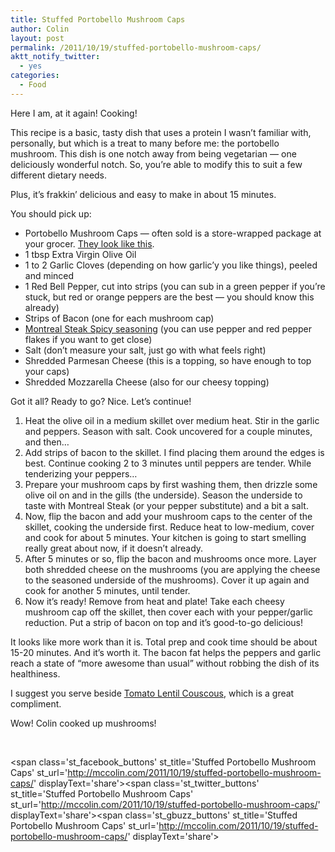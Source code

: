 ```yaml
---
title: Stuffed Portobello Mushroom Caps
author: Colin
layout: post
permalink: /2011/10/19/stuffed-portobello-mushroom-caps/
aktt_notify_twitter:
  - yes
categories:
  - Food
---
```

Here I am, at it again! Cooking!

This recipe is a basic, tasty dish that uses a protein I wasn&#8217;t familiar with, personally, but which is a treat to many before me: the portobello mushroom. This dish is one notch away from being vegetarian &#8212; one deliciously wonderful notch. So, you&#8217;re able to modify this to suit a few different dietary needs.

Plus, it&#8217;s frakkin&#8217; delicious and easy to make in about 15 minutes.

You should pick up:

*   Portobello Mushroom Caps &#8212; often sold is a store-wrapped package at your grocer. [They look like this][1].
*   1 tbsp Extra Virgin Olive Oil
*   1 to 2 Garlic Cloves (depending on how garlic&#8217;y you like things), peeled and minced
*   1 Red Bell Pepper, cut into strips (you can sub in a green pepper if you&#8217;re stuck, but red or orange peppers are the best &#8212; you should know this already)
*   Strips of Bacon (one for each mushroom cap)
*   [Montreal Steak Spicy seasoning][2] (you can use pepper and red pepper flakes if you want to get close)
*   Salt (don&#8217;t measure your salt, just go with what feels right)
*   Shredded Parmesan Cheese (this is a topping, so have enough to top your caps)
*   Shredded Mozzarella Cheese (also for our cheesy topping)

Got it all? Ready to go? Nice. Let&#8217;s continue!

1.  Heat the olive oil in a medium skillet over medium heat. Stir in the garlic and peppers. Season with salt. Cook uncovered for a couple minutes, and then&#8230;
2.  Add strips of bacon to the skillet. I find placing them around the edges is best. Continue cooking 2 to 3 minutes until peppers are tender. While tenderizing your peppers&#8230;
3.  Prepare your mushroom caps by first washing them, then drizzle some olive oil on and in the gills (the underside). Season the underside to taste with Montreal Steak (or your pepper substitute) and a bit a salt.
4.  Now, flip the bacon and add your mushroom caps to the center of the skillet, cooking the underside first. Reduce heat to low-medium, cover and cook for about 5 minutes. Your kitchen is going to start smelling really great about now, if it doesn&#8217;t already.
5.  After 5 minutes or so, flip the bacon and mushrooms once more. Layer both shredded cheese on the mushrooms (you are applying the cheese to the seasoned underside of the mushrooms). Cover it up again and cook for another 5 minutes, until tender.
6.  Now it&#8217;s ready! Remove from heat and plate! Take each cheesy mushroom cap off the skillet, then cover each with your pepper/garlic reduction. Put a strip of bacon on top and it&#8217;s good-to-go delicious!

It looks like more work than it is. Total prep and cook time should be about 15-20 minutes. And it&#8217;s worth it. The bacon fat helps the peppers and garlic reach a state of &#8220;more awesome than usual&#8221; without robbing the dish of its healthiness.

I suggest you serve beside [Tomato Lentil Couscous][3], which is a great compliment.

Wow! Colin cooked up mushrooms!

&nbsp;

<span class='st\_facebook\_buttons' st\_title='Stuffed Portobello Mushroom Caps' st\_url='http://mccolin.com/2011/10/19/stuffed-portobello-mushroom-caps/' displayText='share'></span><span class='st\_twitter\_buttons' st\_title='Stuffed Portobello Mushroom Caps' st\_url='http://mccolin.com/2011/10/19/stuffed-portobello-mushroom-caps/' displayText='share'></span><span class='st\_gbuzz\_buttons' st\_title='Stuffed Portobello Mushroom Caps' st\_url='http://mccolin.com/2011/10/19/stuffed-portobello-mushroom-caps/' displayText='share'></span>

 [1]: http://www.bluefeathermedia.com/index/wp-content/uploads/2011/01/Portobello-Mushroom.jpg
 [2]: http://www.mccormick.com/Products/GrillMates/Seasoning-Blends/Grill-Mates-Spicy-Montreal-Steak-Seasoning.aspx
 [3]: http://www.neareast.com/#products/tomato_lentil